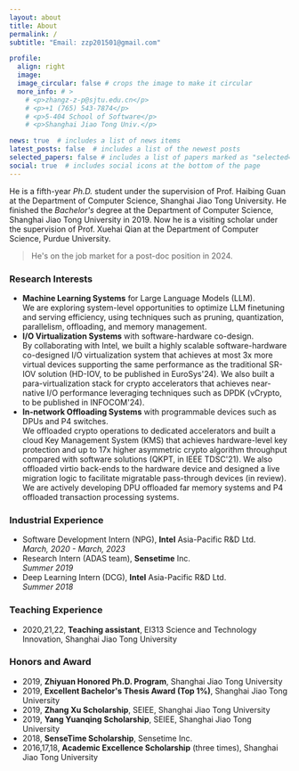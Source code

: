 ```yaml
---
layout: about
title: About
permalink: /
subtitle: "Email: zzp201501@gmail.com"

profile:
  align: right
  image:
  image_circular: false # crops the image to make it circular
  more_info: # >
    # <p>zhangz-z-p@sjtu.edu.cn</p>
    # <p>+1 (765) 543-7874</p>
    # <p>5-404 School of Software</p>
    # <p>Shanghai Jiao Tong Univ.</p>

news: true  # includes a list of news items
latest_posts: false  # includes a list of the newest posts
selected_papers: false # includes a list of papers marked as "selected={true}"
social: true  # includes social icons at the bottom of the page
---
```


He is a fifth-year *Ph.D.* student under the supervision of Prof. Haibing Guan at the Department of Computer Science, Shanghai Jiao Tong University.
He finished the *Bachelor's* degree at the Department of Computer Science, Shanghai Jiao Tong University in 2019.
Now he is a visiting scholar under the supervision of Prof. Xuehai Qian at the Department of Computer Science, Purdue University.

> He's on the job market for a post-doc position in 2024.

### Research Interests

- **Machine Learning Systems** for Large Language Models (LLM). <br/>
  We are exploring system-level opportunities to optimize LLM finetuning and serving efficiency, using techniques such as pruning, quantization, parallelism, offloading, and memory management.
- **I/O Virtualization Systems** with software-hardware co-design. <br/>
  By collaborating with Intel, we built a highly scalable software-hardware co-designed I/O virtualization system that achieves at most 3x more virtual devices supporting the same performance as the traditional SR-IOV solution (HD-IOV, to be published in EuroSys'24). We also built a para-virtualization stack for crypto accelerators that achieves near-native I/O performance leveraging techniques such as DPDK (vCrypto, to be published in INFOCOM'24).
- **In-network Offloading Systems** with programmable devices such as DPUs and P4 switches. <br/>
  We offloaded crypto operations to dedicated accelerators and built a cloud Key Management System (KMS) that achieves hardware-level key protection and up to 17x higher asymmetric crypto algorithm throughput compared with software solutions (QKPT, in IEEE TDSC'21). We also offloaded virtio back-ends to the hardware device and designed a live migration logic to facilitate migratable pass-through devices (in review). We are actively developing DPU offloaded far memory systems and P4 offloaded transaction processing systems.


### Industrial Experience

- Software Development Intern (NPG), **Intel** Asia-Pacific R&D Ltd. <br/>
  *March, 2020 - March, 2023*
- Research Intern (ADAS team), **Sensetime** Inc. <br/>
  *Summer 2019*
- Deep Learning Intern (DCG), **Intel** Asia-Pacific R&D Ltd. <br/>
  *Summer 2018*

### Teaching Experience

- 2020,21,22, **Teaching assistant**, EI313 Science and Technology Innovation, Shanghai Jiao Tong University

### Honors and Award

- 2019, **Zhiyuan Honored Ph.D. Program**, Shanghai Jiao Tong University
- 2019, **Excellent Bachelor's Thesis Award (Top 1%)**, Shanghai Jiao Tong University
- 2019, **Zhang Xu Scholarship**, SEIEE, Shanghai Jiao Tong University
- 2019, **Yang Yuanqing Scholarship**, SEIEE, Shanghai Jiao Tong University
- 2018, **SenseTime Scholarship**, Sensetime Inc.
- 2016,17,18, **Academic Excellence Scholarship** (three times), Shanghai Jiao Tong University